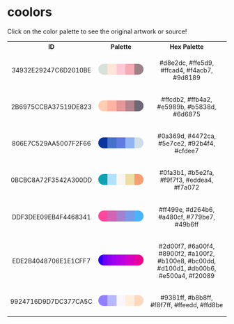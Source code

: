 
<!DOCTYPE html>
<html><body>
<h1>coolors</h1>
<p>Click on the color palette to see the original artwork or source!</p>
<table style="width:100%">
<tr><th style="text-align: center; vertical-align: middle;">ID</th><th style="text-align: center; vertical-align: middle;">Palette</th><th style="text-align: center; vertical-align: middle;">Hex Palette</th></tr>
<tr><td style="text-align: center; vertical-align: middle;"><p style="font-size:14px">34932E29247C6D2010BE</p></td> <td style="text-align: center; vertical-align: middle;"><a href=https://coolors.co/palette/d8e2dc-ffe5d9-ffcad4-f4acb7-9d8189 style="font-size:14px"><img style="border-radius: 14px;" src="../media/swatches/34932E29247C6D2010BE.png" height="25"></a></td> <td style="text-align: center; vertical-align: middle;"><p style="font-size:14px">#d8e2dc, #ffe5d9, #ffcad4, #f4acb7, #9d8189</p></td></tr>
<tr><td style="text-align: center; vertical-align: middle;"><p style="font-size:14px">2B6975CCBA37519DE823</p></td> <td style="text-align: center; vertical-align: middle;"><a href=https://coolors.co/palette/ffcdb2-ffb4a2-e5989b-b5838d-6d6875 style="font-size:14px"><img style="border-radius: 14px;" src="../media/swatches/2B6975CCBA37519DE823.png" height="25"></a></td> <td style="text-align: center; vertical-align: middle;"><p style="font-size:14px">#ffcdb2, #ffb4a2, #e5989b, #b5838d, #6d6875</p></td></tr>
<tr><td style="text-align: center; vertical-align: middle;"><p style="font-size:14px">806E7C529AA5007F2F66</p></td> <td style="text-align: center; vertical-align: middle;"><a href=https://coolors.co/palette/0a369d-4472ca-5e7ce2-92b4f4-cfdee7 style="font-size:14px"><img style="border-radius: 14px;" src="../media/swatches/806E7C529AA5007F2F66.png" height="25"></a></td> <td style="text-align: center; vertical-align: middle;"><p style="font-size:14px">#0a369d, #4472ca, #5e7ce2, #92b4f4, #cfdee7</p></td></tr>
<tr><td style="text-align: center; vertical-align: middle;"><p style="font-size:14px">0BCBC8A72F3542A300DD</p></td> <td style="text-align: center; vertical-align: middle;"><a href=https://coolors.co/0fa3b1-b5e2fa-f9f7f3-eddea4-f7a072 style="font-size:14px"><img style="border-radius: 14px;" src="../media/swatches/0BCBC8A72F3542A300DD.png" height="25"></a></td> <td style="text-align: center; vertical-align: middle;"><p style="font-size:14px">#0fa3b1, #b5e2fa, #f9f7f3, #eddea4, #f7a072</p></td></tr>
<tr><td style="text-align: center; vertical-align: middle;"><p style="font-size:14px">DDF3DEE09EB4F4468341</p></td> <td style="text-align: center; vertical-align: middle;"><a href=https://coolors.co/palette/ff499e-d264b6-a480cf-779be7-49b6ff style="font-size:14px"><img style="border-radius: 14px;" src="../media/swatches/DDF3DEE09EB4F4468341.png" height="25"></a></td> <td style="text-align: center; vertical-align: middle;"><p style="font-size:14px">#ff499e, #d264b6, #a480cf, #779be7, #49b6ff</p></td></tr>
<tr><td style="text-align: center; vertical-align: middle;"><p style="font-size:14px">EDE2B4048706E1E1CFF7</p></td> <td style="text-align: center; vertical-align: middle;"><a href=https://coolors.co/palette/2d00f7-6a00f4-8900f2-a100f2-b100e8-bc00dd-d100d1-db00b6-e500a4-f20089 style="font-size:14px"><img style="border-radius: 14px;" src="../media/swatches/EDE2B4048706E1E1CFF7.png" height="25"></a></td> <td style="text-align: center; vertical-align: middle;"><p style="font-size:14px">#2d00f7, #6a00f4, #8900f2, #a100f2, #b100e8, #bc00dd, #d100d1, #db00b6, #e500a4, #f20089</p></td></tr>
<tr><td style="text-align: center; vertical-align: middle;"><p style="font-size:14px">9924716D9D7DC377CA5C</p></td> <td style="text-align: center; vertical-align: middle;"><a href=https://coolors.co/palette/9381ff-b8b8ff-f8f7ff-ffeedd-ffd8be style="font-size:14px"><img style="border-radius: 14px;" src="../media/swatches/9924716D9D7DC377CA5C.png" height="25"></a></td> <td style="text-align: center; vertical-align: middle;"><p style="font-size:14px">#9381ff, #b8b8ff, #f8f7ff, #ffeedd, #ffd8be</p></td></tr>
</table>
</body></html>

